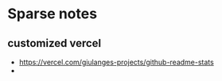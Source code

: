 # Sparse notes

## customized vercel

- https://vercel.com/giulanges-projects/github-readme-stats
-

##
